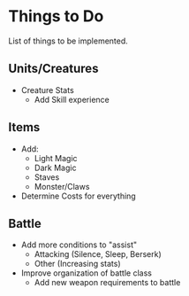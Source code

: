 # Things to Do
List of things to be implemented.
## Units/Creatures
* Creature Stats
    * Add Skill experience 
## Items
* Add:
    * Light Magic
    * Dark Magic
    * Staves
    * Monster/Claws
* Determine Costs for everything
## Battle
* Add more conditions to "assist"
    * Attacking (Silence, Sleep, Berserk)
    * Other (Increasing stats)
* Improve organization of battle class
    * Add new weapon requirements to battle
     